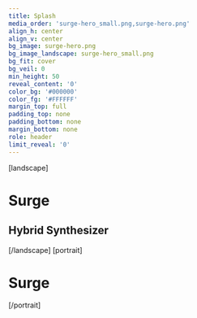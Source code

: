 ```yaml
---
title: Splash
media_order: 'surge-hero_small.png,surge-hero.png'
align_h: center
align_v: center
bg_image: surge-hero.png
bg_image_landscape: surge-hero_small.png
bg_fit: cover
bg_veil: 0
min_height: 50
reveal_content: '0'
color_bg: '#000000'
color_fg: '#FFFFFF'
margin_top: full
padding_top: none
padding_bottom: none
margin_bottom: none
role: header
limit_reveal: '0'
---
```


[landscape]
# Surge
## Hybrid Synthesizer
[/landscape]
[portrait]
# Surge
[/portrait]

